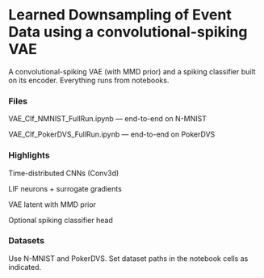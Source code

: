 # Learned Downsampling of Event Data using a convolutional-spiking VAE

A convolutional-spiking VAE (with MMD prior) and a spiking classifier built on its encoder. Everything runs from notebooks.

### Files

VAE_Clf_NMNIST_FullRun.ipynb — end-to-end on N-MNIST

VAE_Clf_PokerDVS_FullRun.ipynb — end-to-end on PokerDVS

### Highlights

Time-distributed CNNs (Conv3d)

LIF neurons + surrogate gradients

VAE latent with MMD prior

Optional spiking classifier head

### Datasets

Use N-MNIST and PokerDVS.
Set dataset paths in the notebook cells as indicated.
